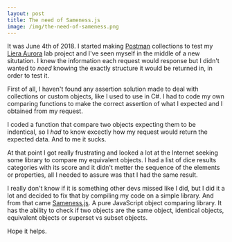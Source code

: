 ```yaml
---
layout: post
title: The need of Sameness.js
image: /img/the-need-of-sameness.png
---
```


It was June 4th of 2018. I started making [Postman](https://www.getpostman.com)
collections to test my [Liera Aurora](https://github.com/mfedatto/liera.aurora)
lab project and I've seen myself in the middle of a new situtation. I knew the
information each request would response but I didn't wanted to *need* knowing
the exactly structure it would be returned in, in order to test it.

First of all, I haven't found any assertion solution made to deal with
collections or custom objects, like I used to use in C#. I had to code my own
comparing functions to make the correct assertion of what I expected and I
obtained from my request.

I coded a function that compare two objects expecting them to be indentical, so
I *had* to know excectly how my request would return the expected data. And to
me it sucks.

At that point I got really frustrating and looked a lot at the Internet seeking
some library to compare my equivalent objects. I had a list of dice results
categories with its score and it didn't metter the sequence of the elements or
properties, all I needed to assure was that I had the same result.

I really don't know if it is something other devs missed like I did, but I did
it a lot and decided to fix that by compiling my code on a simple library. And
from that came [Sameness.js](https://mfedatto.github.io/sameness.js/). A pure
JavaScript object comparing library. It has the ability to check if two objects
are the same object, identical objects, equivalent objects or superset vs subset
objects.

Hope it helps.
